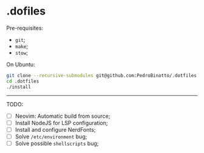 # .dofiles

Pre-requisites:
- `git`;
- `make`;
- `stow`;

On Ubuntu:

```bash
git clone --recursive-submodules git@github.com:PedroBinotto/.dotfiles.git
cd .dotfiles
./install
```

---

TODO:
- [ ] Neovim: Automatic build from source;
- [ ] Install NodeJS for LSP configuration;
- [ ] Install and configure NerdFonts;
- [ ] Solve `/etc/environment` bug;
- [ ] Solve possible `shellscripts` bug;
